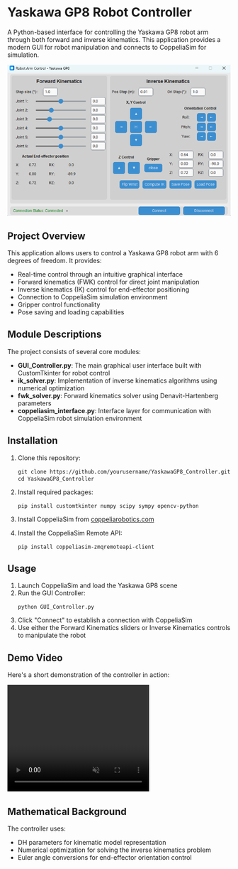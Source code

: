 # Yaskawa GP8 Robot Controller

A Python-based interface for controlling the Yaskawa GP8 robot arm through both forward and inverse kinematics. This application provides a modern GUI for robot manipulation and connects to CoppeliaSim for simulation.

![Robot Controller Interface](docs/controllerGUI.png)

## Project Overview

This application allows users to control a Yaskawa GP8 robot arm with 6 degrees of freedom. It provides:

- Real-time control through an intuitive graphical interface
- Forward kinematics (FWK) control for direct joint manipulation
- Inverse kinematics (IK) control for end-effector positioning
- Connection to CoppeliaSim simulation environment
- Gripper control functionality
- Pose saving and loading capabilities

## Module Descriptions

The project consists of several core modules:

- **GUI_Controller.py**: The main graphical user interface built with CustomTkinter for robot control
- **ik_solver.py**: Implementation of inverse kinematics algorithms using numerical optimization
- **fwk_solver.py**: Forward kinematics solver using Denavit-Hartenberg parameters
- **coppeliasim_interface.py**: Interface layer for communication with CoppeliaSim robot simulation environment

## Installation

1. Clone this repository:
   ```
   git clone https://github.com/yourusername/YaskawaGP8_Controller.git
   cd YaskawaGP8_Controller
   ```

2. Install required packages:
   ```
   pip install customtkinter numpy scipy sympy opencv-python
   ```

3. Install CoppeliaSim from [coppeliarobotics.com](https://www.coppeliarobotics.com/downloads)

4. Install the CoppeliaSim Remote API:
   ```
   pip install coppeliasim-zmqremoteapi-client
   ```

## Usage

1. Launch CoppeliaSim and load the Yaskawa GP8 scene
2. Run the GUI Controller:
   ```
   python GUI_Controller.py
   ```
3. Click "Connect" to establish a connection with CoppeliaSim
4. Use either the Forward Kinematics sliders or Inverse Kinematics controls to manipulate the robot

## Demo Video

Here's a short demonstration of the controller in action:

<video src="docs/GUIdemo.mp4" width="320" height="240" controls autoplay muted></video>

## Mathematical Background

The controller uses:
- DH parameters for kinematic model representation
- Numerical optimization for solving the inverse kinematics problem
- Euler angle conversions for end-effector orientation control
